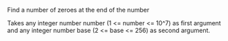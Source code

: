 Find a number of zeroes at the end of the number

Takes any integer number number (1 <= number <= 10^7) as first argument and any integer number base (2 <= base <= 256) as second argument.